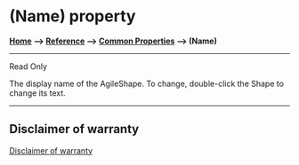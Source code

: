 # (Name) property

**[Home](/) --> [Reference](/ref) --> [Common Properties](/ref/common) --> (Name)**

---

Read Only

The display name of the AgileShape. To change, double-click the Shape to change its text.

---

## Disclaimer of warranty

[Disclaimer of warranty](../../guides/common/DisclaimerOfWarranty.md)
